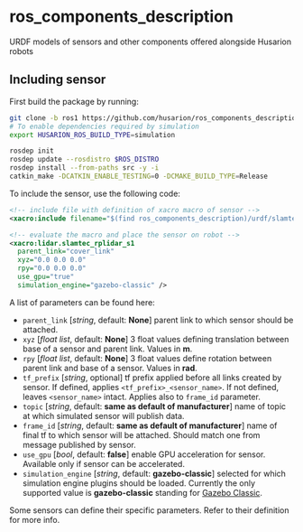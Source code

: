 # ros_components_description
URDF models of sensors and other components offered alongside Husarion robots

## Including sensor

First build the package by running:
``` bash
git clone -b ros1 https://github.com/husarion/ros_components_description.git
# To enable dependencies required by simulation
export HUSARION_ROS_BUILD_TYPE=simulation

rosdep init
rosdep update --rosdistro $ROS_DISTRO
rosdep install --from-paths src -y -i
catkin_make -DCATKIN_ENABLE_TESTING=0 -DCMAKE_BUILD_TYPE=Release
```

To include the sensor, use the following code:
``` xml
<!-- include file with definition of xacro macro of sensor -->
<xacro:include filename="$(find ros_components_description)/urdf/slamtec_rplidar_s1.urdf.xacro" ns="lidar" />

<!-- evaluate the macro and place the sensor on robot -->
<xacro:lidar.slamtec_rplidar_s1
  parent_link="cover_link"
  xyz="0.0 0.0 0.0"
  rpy="0.0 0.0 0.0"
  use_gpu="true"
  simulation_engine="gazebo-classic" />
```

A list of parameters can be found here:
- `parent_link` [*string*, default: **None**] parent link to which sensor should be attached.
- `xyz` [*float list*, default: **None**] 3 float values defining translation between base of a sensor and parent link. Values in **m**.
- `rpy` [*float list*, default: **None**] 3 float values define rotation between parent link and base of a sensor. Values in **rad**.
- `tf_prefix` [*string*, optional] tf prefix applied before all links created by sensor. If defined, applies `<tf_prefix>_<sensor_name>`. If not defined, leaves `<sensor_name>` intact. Applies also to `frame_id` parameter. 
- `topic` [*string*, default: **same as default of manufacturer**] name of topic at which simulated sensor will publish data.
- `frame_id` [*string*, default: **same as default of manufacturer**] name of final tf to which sensor will be attached. Should match one from message published by sensor.
- `use_gpu` [*bool*, default: **false**] enable GPU acceleration for sensor. Available only if sensor can be accelerated.
- `simulation_engine` [*string*, default: **gazebo-classic**] selected for which simulation engine plugins should be loaded. Currently the only supported value is **gazebo-classic** standing for [Gazebo Classic](https://classic.gazebosim.org/).

Some sensors can define their specific parameters. Refer to their definition for more info.